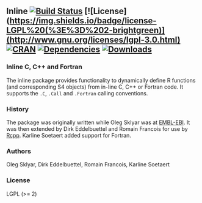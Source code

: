 ## Inline [![Build Status](https://travis-ci.org/eddelbuettel/inline.png)](https://travis-ci.org/eddelbuettel/inline) [![License](https://img.shields.io/badge/license-LGPL%20(%3E%3D%202-brightgreen)](http://www.gnu.org/licenses/lgpl-3.0.html) [![CRAN](http://www.r-pkg.org/badges/version/inline)](https://cran.r-project.org/package=inline) [![Dependencies](https://tinyverse.netlify.com/badge/inline)](https://cran.r-project.org/package=inline) [![Downloads](http://cranlogs.r-pkg.org/badges/inline?color=brightgreen)](http://www.r-pkg.org/pkg/inline)

### Inline C, C++ and Fortran

The inline package provides functionality to dynamically define R functions
(and corresponding S4 objects) from in-line C, C++ or Fortran code. It
supports the `.C`, `.Call` and `.Fortran` calling conventions.

### History

The package was originally written while Oleg Sklyar was at
[EMBL-EBI](http://www.ebi.ac.uk/).  It was then extended by Dirk
Eddelbuettel and Romain Francois for use by
[Rcpp](http://dirk.eddelbuettel.com/code/rcpp.html). Karline Soetaert added
support for Fortran.

### Authors

Oleg Sklyar, Dirk Eddelbuettel, Romain Francois, Karline Soetaert

### License

LGPL (>= 2)
